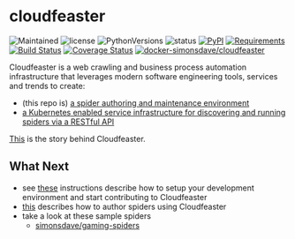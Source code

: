 # cloudfeaster
![Maintained](https://img.shields.io/maintenance/yes/2018.svg?style=flat)
![license](https://img.shields.io/pypi/l/cloudfeaster.svg?style=flat)
![PythonVersions](https://img.shields.io/pypi/pyversions/cloudfeaster.svg?style=flat)
![status](https://img.shields.io/pypi/status/cloudfeaster.svg?style=flat)
[![PyPI](https://img.shields.io/pypi/v/cloudfeaster.svg?style=flat)](https://pypi.python.org/pypi/cloudfeaster)
[![Requirements](https://requires.io/github/simonsdave/cloudfeaster/requirements.svg?branch=release-0.9.11)](https://requires.io/github/simonsdave/cloudfeaster/requirements/?branch=release-0.9.11)
[![Build Status](https://travis-ci.org/simonsdave/cloudfeaster.svg?branch=release-0.9.11)](https://travis-ci.org/simonsdave/cloudfeaster)
[![Coverage Status](https://coveralls.io/repos/simonsdave/cloudfeaster/badge.svg?style=flat)](https://coveralls.io/r/simonsdave/cloudfeaster)
[![docker-simonsdave/cloudfeaster](https://img.shields.io/badge/docker-simonsdave%2Fcloudfeaster-blue.svg?style=flat)](https://hub.docker.com/r/simonsdave/cloudfeaster/)

Cloudfeaster is a web crawling and business process automation infrastructure that leverages
modern software engineering tools, services and trends to create:

* (this repo is) [a spider authoring and maintenance environment](https://github.com/simonsdave/cloudfeaster)
* [a Kubernetes enabled service infrastructure for discovering
and running spiders via a RESTful API](https://github.com/simonsdave/cloudfeaster-services)

[This](https://github.com/simonsdave/cloudfeaster/tree/release-0.9.11/docs/story.md) is the story behind Cloudfeaster.

## What Next

* see [these](https://github.com/simonsdave/cloudfeaster/tree/release-0.9.11/docs/contributing.md) instructions
describe how to setup your development environment and
start contributing to Cloudfeaster
* [this](https://github.com/simonsdave/cloudfeaster/tree/release-0.9.11/docs/spider_authors.md) describes
how to author spiders using Cloudfeaster
* take a look at these sample spiders
  * [simonsdave/gaming-spiders](https://github.com/simonsdave/gaming-spiders)
